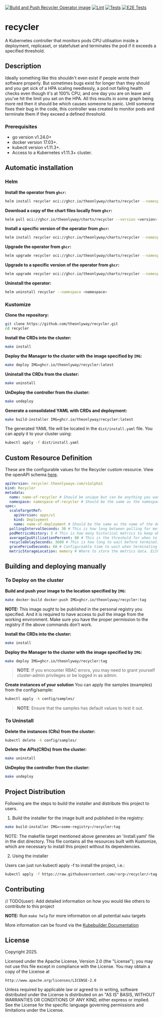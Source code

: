[![Build and Push Recycler Operator image](https://github.com/theonlyway/recycler/actions/workflows/build.yml/badge.svg)](https://github.com/theonlyway/recycler/actions/workflows/build.yml)
[![Lint](https://github.com/theonlyway/recycler/actions/workflows/lint.yml/badge.svg)](https://github.com/theonlyway/recycler/actions/workflows/lint.yml)
[![Tests](https://github.com/theonlyway/recycler/actions/workflows/test.yml/badge.svg)](https://github.com/theonlyway/recycler/actions/workflows/test.yml)
[![E2E Tests](https://github.com/theonlyway/recycler/actions/workflows/test-e2e.yml/badge.svg)](https://github.com/theonlyway/recycler/actions/workflows/test-e2e.yml)
# recycler

A Kubernetes controller that monitors pods CPU utilisation inside a deployment, replicaset, or statefulset and terminates the pod if it exceeds a specified threshold.

## Description
Ideally something like this shouldn't even exist if people wrote their software properly. But sometimes bugs exist for longer than they should and you get sick of a HPA scaling needlessly, a pod not failing health checks even though it's at 100% CPU, and one day you are on leave and you've hit the limit you set on the HPA. All this results in some graph being more red then it should be which causes someone to panic. Until someone fixes their bug in the code, this controller was created to monitor pods and terminate them if they exceed a defined threshold.

### Prerequisites
- go version v1.24.0+
- docker version 17.03+.
- kubectl version v1.11.3+.
- Access to a Kubernetes v1.11.3+ cluster.

## Automatic installation
### Helm
**Install the operator from `ghcr`:**
```sh
helm install recycler oci://ghcr.io/theonlyway/charts/recycler --namespace <namespace> --create-namespace
```

**Download a copy of the chart files locally from `ghcr`:**
```sh
helm pull oci://ghcr.io/theonlyway/charts/recycler --version <version>
```

**Install a specific version of the operator from `ghcr`:**
```sh
helm install recycler oci://ghcr.io/theonlyway/charts/recycler --namespace <namespace> --create-namespace --version <version>
```

**Upgrade the operator from `ghcr`:**
```sh
helm upgrade recycler oci://ghcr.io/theonlyway/charts/recycler --namespace <namespace>
```

**Upgrade to a specific version of the operator from `ghcr`:**
```sh
helm upgrade recycler oci://ghcr.io/theonlyway/charts/recycler --namespace <namespace> --version <version>
```

**Uninstall the operator:**
```sh
helm uninstall recycler --namespace <namespace>
```

### Kustomize
**Clone the repository:**
```sh
git clone https://github.com/theonlyway/recycler.git
cd recycler
```

**Install the CRDs into the cluster:**
```sh
make install
```

**Deploy the Manager to the cluster with the image specified by `IMG`:**
```sh
make deploy IMG=ghcr.io/theonlyway/recycler:latest
```

**Uninstall the CRDs from the cluster:**
```sh
make uninstall
```

**UnDeploy the controller from the cluster:**
```sh
make undeploy
```

**Generate a consolidated YAML with CRDs and deployment:**
```sh
make build-installer IMG=ghcr.io/theonlyway/recycler:latest
```

The generated YAML file will be located in the `dist/install.yaml` file. You can apply it to your cluster using:
```sh
kubectl apply -f dist/install.yaml
```

## Custom Resource Definition
These are the configurable values for the Recycler custom resource. View the openAPI schema [here](config/crd/bases/recycler.theonlywaye.com_recyclers.yaml).
```yaml
apiVersion: recycler.theonlywaye.com/v1alpha1
kind: Recycler
metadata:
  name: name-of-recycler # Should be unique but can be anything you want
  namespace: namespace-of-recycler # Should be the same as the namespace of the deployment, replicaset, or statefulset
spec:
  scaleTargetRef:
    apiVersion: apps/v1
    kind: Deployment
    name: name-of-deployment # Should be the same as the name of the deployment, replicaset, or statefulset
  pollingIntervalSeconds: 30 # This is how long between polling for metrics from the metrics api
  podMetricsHistory: 5 # This is how many historical metrics to keep which is used to calculate the average CPU averageCpuUtilizationPercent
  averageCpuUtilizationPercent: 80 # This is the threshold for when to terminate the pod
  recycleDelaySeconds: 3600 # This is how long to wait before terminating the pod once it's breached the average CPU utilization threshold
  gracePeriodSeconds: 60 # Configuraable time to wait when terminating the pod before it's forcefully terminated
  metricStorageLocation: memory # Where to store the metrics data. Either in memory or as an annotation on the pod. There are implications to both
```

## Building and deploying manually
### To Deploy on the cluster
**Build and push your image to the location specified by `IMG`:**

```sh
make docker-build docker-push IMG=ghcr.io/theonlyway/recycler:tag
```

**NOTE:** This image ought to be published in the personal registry you specified.
And it is required to have access to pull the image from the working environment.
Make sure you have the proper permission to the registry if the above commands don’t work.

**Install the CRDs into the cluster:**

```sh
make install
```

**Deploy the Manager to the cluster with the image specified by `IMG`:**

```sh
make deploy IMG=ghcr.io/theonlyway/recycler:tag
```

> **NOTE**: If you encounter RBAC errors, you may need to grant yourself cluster-admin
privileges or be logged in as admin.

**Create instances of your solution**
You can apply the samples (examples) from the config/sample:

```sh
kubectl apply -k config/samples/
```

>**NOTE**: Ensure that the samples has default values to test it out.

### To Uninstall
**Delete the instances (CRs) from the cluster:**

```sh
kubectl delete -k config/samples/
```

**Delete the APIs(CRDs) from the cluster:**

```sh
make uninstall
```

**UnDeploy the controller from the cluster:**

```sh
make undeploy
```

## Project Distribution

Following are the steps to build the installer and distribute this project to users.

1. Build the installer for the image built and published in the registry:

```sh
make build-installer IMG=<some-registry>/recycler:tag
```

NOTE: The makefile target mentioned above generates an 'install.yaml'
file in the dist directory. This file contains all the resources built
with Kustomize, which are necessary to install this project without
its dependencies.

2. Using the installer

Users can just run kubectl apply -f <URL for YAML BUNDLE> to install the project, i.e.:

```sh
kubectl apply -f https://raw.githubusercontent.com/<org>/recycler/<tag or branch>/dist/install.yaml
```

## Contributing
// TODO(user): Add detailed information on how you would like others to contribute to this project

**NOTE:** Run `make help` for more information on all potential `make` targets

More information can be found via the [Kubebuilder Documentation](https://book.kubebuilder.io/introduction.html)

## License

Copyright 2025.

Licensed under the Apache License, Version 2.0 (the "License");
you may not use this file except in compliance with the License.
You may obtain a copy of the License at

    http://www.apache.org/licenses/LICENSE-2.0

Unless required by applicable law or agreed to in writing, software
distributed under the License is distributed on an "AS IS" BASIS,
WITHOUT WARRANTIES OR CONDITIONS OF ANY KIND, either express or implied.
See the License for the specific language governing permissions and
limitations under the License.
